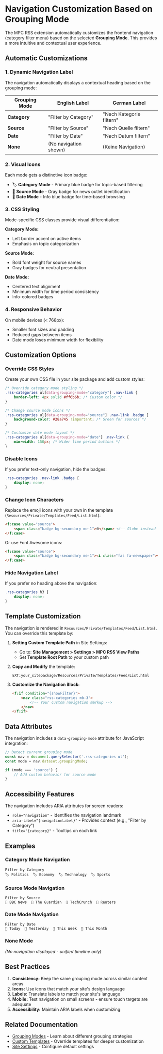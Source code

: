 # Navigation Customization Based on Grouping Mode

The MPC RSS extension automatically customizes the frontend navigation (category filter menu) based on the selected **Grouping Mode**. This provides a more intuitive and contextual user experience.

## Automatic Customizations

### 1. **Dynamic Navigation Label**

The navigation automatically displays a contextual heading based on the grouping mode:

| Grouping Mode | English Label | German Label |
|---------------|---------------|--------------|
| **Category** | "Filter by Category" | "Nach Kategorie filtern" |
| **Source** | "Filter by Source" | "Nach Quelle filtern" |
| **Date** | "Filter by Date" | "Nach Datum filtern" |
| **None** | (No navigation shown) | (Keine Navigation) |

### 2. **Visual Icons**

Each mode gets a distinctive icon badge:

- 🏷️ **Category Mode** - Primary blue badge for topic-based filtering
- 📰 **Source Mode** - Gray badge for news outlet identification
- 📅 **Date Mode** - Info blue badge for time-based browsing

### 3. **CSS Styling**

Mode-specific CSS classes provide visual differentiation:

**Category Mode:**
- Left border accent on active items
- Emphasis on topic categorization

**Source Mode:**
- Bold font weight for source names
- Gray badges for neutral presentation

**Date Mode:**
- Centered text alignment
- Minimum width for time period consistency
- Info-colored badges

### 4. **Responsive Behavior**

On mobile devices (< 768px):
- Smaller font sizes and padding
- Reduced gaps between items
- Date mode loses minimum width for flexibility

## Customization Options

### Override CSS Styles

Create your own CSS file in your site package and add custom styles:

```css
/* Override category mode styling */
.rss-categories ul[data-grouping-mode="category"] .nav-link {
    border-left: 4px solid #ff6b6b; /* Custom color */
}

/* Change source mode icons */
.rss-categories ul[data-grouping-mode="source"] .nav-link .badge {
    background-color: #28a745 !important; /* Green for sources */
}

/* Customize date mode layout */
.rss-categories ul[data-grouping-mode="date"] .nav-link {
    min-width: 150px; /* Wider time period buttons */
}
```

### Disable Icons

If you prefer text-only navigation, hide the badges:

```css
.rss-categories .nav-link .badge {
    display: none;
}
```

### Change Icon Characters

Replace the emoji icons with your own in the template (`Resources/Private/Templates/Feed/List.html`):

```html
<f:case value="source">
    <span class="badge bg-secondary me-1">🌐</span> <!-- Globe instead of newspaper -->
</f:case>
```

Or use Font Awesome icons:

```html
<f:case value="source">
    <span class="badge bg-secondary me-1"><i class="fas fa-newspaper"></i></span>
</f:case>
```

### Hide Navigation Label

If you prefer no heading above the navigation:

```css
.rss-categories h3 {
    display: none;
}
```

## Template Customization

The navigation is rendered in `Resources/Private/Templates/Feed/List.html`. You can override this template by:

1. **Setting Custom Template Path** in Site Settings:
   - Go to: **Site Management > Settings > MPC RSS View Paths**
   - Set **Template Root Path** to your custom path

2. **Copy and Modify** the template:
   ```
   EXT:your_sitepackage/Resources/Private/Templates/Feed/List.html
   ```

3. **Customize the Navigation Block:**
   ```html
   <f:if condition="{showFilter}">
       <nav class="rss-categories mb-3">
           <!-- Your custom navigation markup -->
       </nav>
   </f:if>
   ```

## Data Attributes

The navigation includes a `data-grouping-mode` attribute for JavaScript integration:

```javascript
// Detect current grouping mode
const nav = document.querySelector('.rss-categories ul');
const mode = nav.dataset.groupingMode;

if (mode === 'source') {
    // Add custom behavior for source mode
}
```

## Accessibility Features

The navigation includes ARIA attributes for screen readers:

- `role="navigation"` - Identifies the navigation landmark
- `aria-label="{navigationLabel}"` - Provides context (e.g., "Filter by Category")
- `title="{category}"` - Tooltips on each link

## Examples

### Category Mode Navigation
```
Filter by Category
🏷️ Politics  🏷️ Economy  🏷️ Technology  🏷️ Sports
```

### Source Mode Navigation
```
Filter by Source
📰 BBC News  📰 The Guardian  📰 TechCrunch  📰 Reuters
```

### Date Mode Navigation
```
Filter by Date
📅 Today  📅 Yesterday  📅 This Week  📅 This Month
```

### None Mode
*(No navigation displayed - unified timeline only)*

## Best Practices

1. **Consistency:** Keep the same grouping mode across similar content areas
2. **Icons:** Use icons that match your site's design language
3. **Labels:** Translate labels to match your site's language
4. **Mobile:** Test navigation on small screens - ensure touch targets are adequate
5. **Accessibility:** Maintain ARIA labels when customizing

## Related Documentation

- [Grouping Modes](GroupingModes.md) - Learn about different grouping strategies
- [Custom Templates](CustomTemplates.md) - Override templates for deeper customization
- [Site Settings](../README.md#configuration) - Configure default settings

